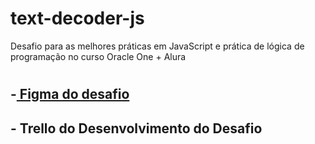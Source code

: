 # text-decoder-js
<h>Desafio para as melhores práticas em JavaScript e prática de lógica de programação no curso Oracle One + Alura<h1>
<h2>-<a href="https://www.figma.com/file/tvFEYhVfZTjdJ5P24RGV21/Alura-Challenge---Desafio-1---L%C3%B3gica?node-id=0%3A1&t=SB3QQhQZ50jGNQjm-1"> Figma do desafio</a><h2>
<h2>-<a href="https://trello.com/b/qncoBnSQ/decodificador-de-texto"></a> Trello do Desenvolvimento do Desafio<h2>